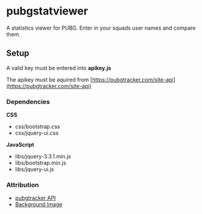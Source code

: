 # pubgstatviewer
A statistics viewer for PUBG. Enter in your squads user names and compare them. 

## Setup

A valid key must be entered into **apikey.js**

The apikey must be aquired from  [https://pubgtracker.com/site-api](https://pubgtracker.com/site-api)

### Dependencies

**CSS**

* css/bootstrap.css
* css/jquery-ui.css

**JavaScript**
* libs/jquery-3.3.1.min.js
* libs/bootstrap.min.js
* libs/jquery-ui.js

### Attribution

* [pubgtracker API](https://pubgtracker.com/site-api)
* [Background Image](http://backgroundcheckall.com/wp-content/uploads/2017/12/player-unknown-battlegrounds-background.jpg)

